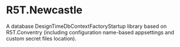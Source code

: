 # R5T.Newcastle
A database DesignTimeDbContextFactoryStartup library based on R5T.Conventry (including configuration name-based appsettings and custom secret files location).
